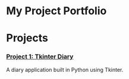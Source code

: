 # My Project Portfolio

# Projects

### [Project 1: Tkinter Diary](project1.py)
A diary application built in Python using Tkinter.
